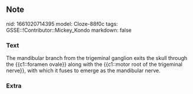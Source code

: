## Note
nid: 1661020714395
model: Cloze-88f0c
tags: GSSE::!Contributor::Mickey_Kondo
markdown: false

### Text
The mandibular branch from the trigeminal ganglion exits the skull through the {{c1::foramen ovale}} along with the {{c1::motor root of the trigeminal nerve}}, with which it fuses to emerge as the mandibular nerve.

### Extra

